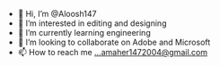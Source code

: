 - 👋 Hi, I’m @Aloosh147
- 👀 I’m interested in editing and designing
- 🌱 I’m currently learning engineering
- 💞️ I’m looking to collaborate on Adobe and Microsoft
- 📫 How to reach me ...amaher1472004@gmail.com

<!---
Aloosh147/Aloosh147 is a ✨ special ✨ repository because its `README.md` (this file) appears on your GitHub profile.
You can click the Preview link to take a look at your changes.
--->
